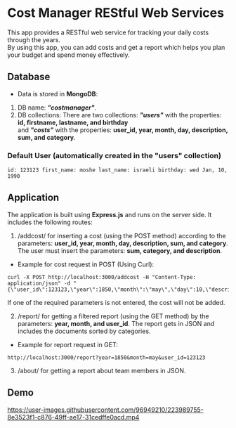 # Cost Manager REStful Web Services

This app provides a RESTful web service for tracking your daily costs through the years.</br>By using this app, you can add costs and get a report which helps you plan your budget and spend money effectively.

## Database
* Data is stored in **MongoDB**:
1. DB name: ***"costmanager"***.
2. DB collections: There are two collections: ***"users"*** with the properties: **id, firstname, lastname, and birthday**<br/> and ***"costs"***
with the properties: **user_id, year, month, day, description, sum, and category**.

### Default User (automatically created in the "users" collection)
`id: 123123 first_name: moshe last_name: israeli birthday: wed Jan, 10, 1990`

## Application
The application is built using **Express.js** and runs on the server side. It includes the following routes:

1. /addcost/ for inserting a cost (using the POST method) according to the parameters: **user_id, year, month, day, description, sum, and category**.
The user must insert the parameters: **sum, category, and description**.

* Example for cost request in POST (Using Curl):
```
curl -X POST http://localhost:3000/addcost -H "Content-Type: application/json" -d "{\"user_id\":123123,\"year\":1850,\"month\":\"may\",\"day\":10,\"description\":\"pizza\",\"sum\":50,\"category\":\"food\"}"
```
If one of the required parameters is not entered, the cost will not be added.

2. /report/ for getting a filtered report (using the GET method) by the parameters: **year, month, and user_id**. The report gets in JSON and includes the documents sorted by categories.

* Example for report request in GET:
```
http://localhost:3000/report?year=1850&month=may&user_id=123123
```

3. /about/ for getting a report about team members in JSON.

## Demo

https://user-images.githubusercontent.com/96949210/223989755-8e3523f1-c876-49ff-ae17-31cedffe0acd.mp4
